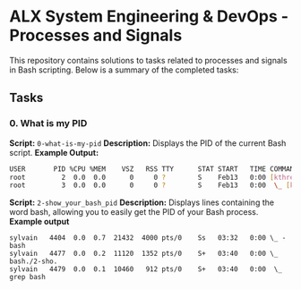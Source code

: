 # ALX System Engineering & DevOps - Processes and Signals

This repository contains solutions to tasks related to processes and signals in
Bash scripting. Below is a summary of the completed tasks:

## Tasks

### 0. What is my PID

**Script:** `0-what-is-my-pid`
**Description:** Displays the PID of the current Bash script.
**Example Output:**
```bash
USER       PID %CPU %MEM    VSZ   RSS TTY      STAT START   TIME COMMAND
root         2  0.0  0.0      0     0 ?        S    Feb13   0:00 [kthreadd]
root         3  0.0  0.0      0     0 ?        S    Feb13   0:00  \_ [ksoftirqd/0]
```
**Script:** `2-show_your_bash_pid`
**Description:**  Displays lines containing the word bash, allowing you to
easily get the PID of your Bash process.
**Example output**
```
sylvain   4404  0.0  0.7  21432  4000 pts/0    Ss   03:32   0:00 \_ -bash
sylvain   4477  0.0  0.2  11120  1352 pts/0    S+   03:40   0:00 \_ bash./2-sho.
sylvain   4479  0.0  0.1  10460   912 pts/0    S+   03:40   0:00  \_ grep bash
```